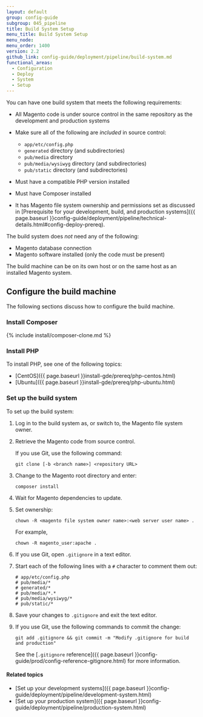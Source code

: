 ```yaml
---
layout: default
group: config-guide
subgroup: 045_pipeline
title: Build System Setup
menu_title: Build System Setup
menu_node:
menu_order: 1400
version: 2.2
github_link: config-guide/deployment/pipeline/build-system.md
functional_areas:
  - Configuration
  - Deploy
  - System
  - Setup
---
```


You can have one build system that meets the following requirements:

*	All Magento code is under source control in the same repository as the development and production systems
*	Make sure all of the following are _included_ in source control:

	*	`app/etc/config.php`
	*	`generated` directory (and subdirectories)
	*	`pub/media` directory
	*	`pub/media/wysiwyg` directory (and subdirectories)
	*	`pub/static` directory (and subdirectories)
*	Must have a compatible PHP version installed
*	Must have Composer installed
*	It has Magento file system ownership and permissions set as discussed in [Prerequisite for your development, build, and production systems]({{ page.baseurl }}config-guide/deployment/pipeline/technical-details.html#config-deploy-prereq).

The build system does _not_ need any of the following:

*	Magento database connection
*	Magento software installed (only the code must be present)

<div class="bs-callout bs-callout-info" id="info" markdown="1">
The build machine can be on its own host or on the same host as an installed Magento system.
</div>

## Configure the build machine
The following sections discuss how to configure the build machine.

### Install Composer

{% include install/composer-clone.md %}

### Install PHP
To install PHP, see one of the following topics:

*	[CentOS]({{ page.baseurl }}install-gde/prereq/php-centos.html)
*	[Ubuntu]({{ page.baseurl }}install-gde/prereq/php-ubuntu.html)

### Set up the build system
To set up the build system:

1.	Log in to the build system as, or switch to, the Magento file system owner.
2.	Retrieve the Magento code from source control.

	If you use Git, use the following command:

		git clone [-b <branch name>] <repository URL>
2.	Change to the Magento root directory and enter:

		composer install
3.	Wait for Magento dependencies to update.
4.	Set ownership:

		chown -R <magento file system owner name>:<web server user name> .

	For example,

		chown -R magento_user:apache .
4.	If you use Git, open `.gitignore` in a text editor.
5.	Start each of the following lines with a `#` character to comment them out:

		# app/etc/config.php
		# pub/media/*
		# generated/*
		# pub/media/*.*
		# pub/media/wysiwyg/*
		# pub/static/*
6.	Save your changes to `.gitignore` and exit the text editor.
7.	If you use Git, use the following commands to commit the change:

		git add .gitignore && git commit -m "Modify .gitignore for build and production"

	See the [`.gitignore` reference]({{ page.baseurl }}config-guide/prod/config-reference-gitignore.html) for more information.

#### Related topics
*	[Set up your development systems]({{ page.baseurl }}config-guide/deployment/pipeline/development-system.html)
*	[Set up your production system]({{ page.baseurl }}config-guide/deployment/pipeline/production-system.html)
